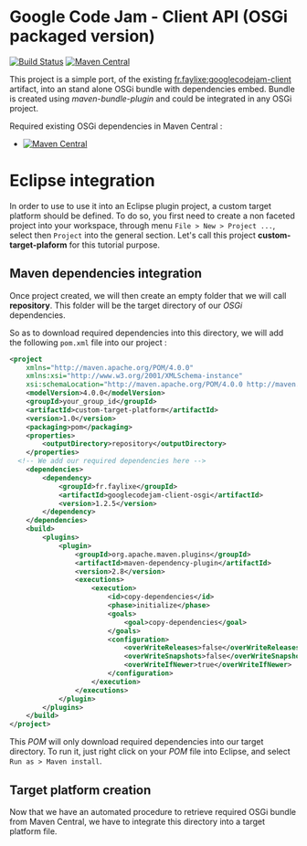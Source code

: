 # Google Code Jam - Client API (OSGi packaged version)

[![Build Status](https://travis-ci.org/Faylixe/googlecodejam-client-osgi.svg)](https://travis-ci.org/Faylixe/googlecodejam-client-osgi) [![Maven Central](https://maven-badges.herokuapp.com/maven-central/fr.faylixe/googlecodejam-client-osgi/badge.svg)](https://maven-badges.herokuapp.com/maven-central/fr.faylixe/googlecodejam-client-osgi)

This project is a simple port, of the existing
[fr.faylixe:googlecodejam-client](https://github.com/Faylixe/googlecodejam-client)
artifact, into an stand alone OSGi bundle with dependencies embed. Bundle is created
using *maven-bundle-plugin* and could be integrated in any OSGi project.

Required existing OSGi dependencies in Maven Central :

* [![Maven Central](https://maven-badges.herokuapp.com/maven-central/org.jsoup/jsoup/badge.svg)](https://maven-badges.herokuapp.com/maven-central/org.jsoup/jsoup)

# Eclipse integration

In order to use to use it into an Eclipse plugin project, a custom target
platform should be defined. To do so, you first need to create a non faceted
project into your workspace, through menu ``File > New > Project ...``, select
then ``Project`` into the general section. Let's call this project
**custom-target-plaform** for this tutorial purpose.

## Maven dependencies integration

Once project created, we will then create an empty folder that we will call
**repository**. This folder will be the target directory of our *OSGi* dependencies.

So as to download required dependencies into this directory, we will add the
following ``pom.xml`` file into our project :

```xml
<project
	xmlns="http://maven.apache.org/POM/4.0.0"
	xmlns:xsi="http://www.w3.org/2001/XMLSchema-instance"
	xsi:schemaLocation="http://maven.apache.org/POM/4.0.0 http://maven.apache.org/xsd/maven-4.0.0.xsd">
	<modelVersion>4.0.0</modelVersion>
	<groupId>your_group_id</groupId>
	<artifactId>custom-target-platform</artifactId>
	<version>1.0</version>
	<packaging>pom</packaging>
	<properties>
		<outputDirectory>repository</outputDirectory>
	</properties>
  <!-- We add our required dependencies here -->
	<dependencies>
		<dependency>
			<groupId>fr.faylixe</groupId>
			<artifactId>googlecodejam-client-osgi</artifactId>
			<version>1.2.5</version>
		</dependency>
	</dependencies>
	<build>
		<plugins>
			<plugin>
				<groupId>org.apache.maven.plugins</groupId>
				<artifactId>maven-dependency-plugin</artifactId>
				<version>2.8</version>
				<executions>
					<execution>
						<id>copy-dependencies</id>
						<phase>initialize</phase>
						<goals>
							<goal>copy-dependencies</goal>
						</goals>
						<configuration>
							<overWriteReleases>false</overWriteReleases>
							<overWriteSnapshots>false</overWriteSnapshots>
							<overWriteIfNewer>true</overWriteIfNewer>
						</configuration>
					</execution>
				</executions>
			</plugin>
		</plugins>
	</build>
</project>
```

This *POM* will only download required dependencies into our target directory.
To run it, just right click on your *POM* file into Eclipse, and select
``Run as > Maven install``.

## Target platform creation

Now that we have an automated procedure to retrieve required OSGi bundle from
Maven Central, we have to integrate this directory into a target platform file.
